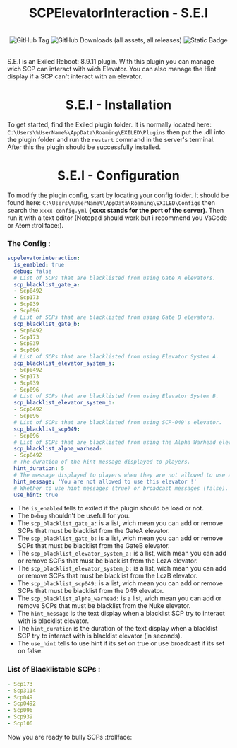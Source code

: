 <h1 align="center">SCPElevatorInteraction - S.E.I</h1>

<br>

<div align="center">
<img alt="GitHub Tag" src="https://img.shields.io/github/v/tag/Omega-Studios-Team/SCP-Elevator-Interaction?sort=date&style=for-the-badge&logo=GitBook&logoSize=auto&label=Release">
<img alt="GitHub Downloads (all assets, all releases)" src="https://img.shields.io/github/downloads/Omega-Studios-Team/SCP-Elevator-Interaction/total?style=for-the-badge&logo=Github&logoSize=auto&color=%230a912e&link=https%3A%2F%2Fgithub.com%2FRLLanonymous%2FSCP-Elevator-Interaction%2Freleases">
<img alt="Static Badge" src="https://img.shields.io/badge/Exiled%20Version-Reboot%3A_8.9.11-blue?style=for-the-badge&logo=Framework&logoSize=auto">

</div>

<br>

S.E.I is an Exiled Reboot: 8.9.11 plugin. With this plugin you can manage wich SCP can interact with wich Elevator.
You can also manage the Hint display if a SCP can't interact with an elevator.

<h1 align="center">S.E.I - Installation</h1>

To get started, find the Exiled plugin folder. It is normally located here: ``C:\Users\%UserName%\AppData\Roaming\EXILED\Plugins`` then put the .dll into the plugin folder and run the ``restart`` command in the server's terminal. After this the plugin should be successfully installed.

<h1 align="center">S.E.I - Configuration</h1>

To modify the plugin config, start by locating your config folder. It should be found here: ``C:\Users\%UserName%\AppData\Roaming\EXILED\Configs`` then search the ``xxxx-config.yml`` **(xxxx stands for the port of the server)**.
Then run it with a text editor (Notepad should work but i recommend you VsCode or ~~Atom~~ :trollface:). 

### The Config : 
```yml
scpelevatorinteraction:
  is_enabled: true
  debug: false
  # List of SCPs that are blacklisted from using Gate A elevators.
  scp_blacklist_gate_a:
  - Scp0492
  - Scp173
  - Scp939
  - Scp096
  # List of SCPs that are blacklisted from using Gate B elevators.
  scp_blacklist_gate_b:
  - Scp0492
  - Scp173
  - Scp939
  - Scp096
  # List of SCPs that are blacklisted from using Elevator System A.
  scp_blacklist_elevator_system_a:
  - Scp0492
  - Scp173
  - Scp939
  - Scp096
  # List of SCPs that are blacklisted from using Elevator System B.
  scp_blacklist_elevator_system_b:
  - Scp0492
  - Scp096
  # List of SCPs that are blacklisted from using SCP-049's elevator.
  scp_blacklist_scp049: 
  - Scp096
  # List of SCPs that are blacklisted from using the Alpha Warhead elevator.
  scp_blacklist_alpha_warhead:
  - Scp0492
  # The duration of the hint message displayed to players.
  hint_duration: 5
  # The message displayed to players when they are not allowed to use an elevator.
  hint_message: 'You are not allowed to use this elevator !'
  # Whether to use hint messages (true) or broadcast messages (false).
  use_hint: true
```

- The ``is_enabled`` tells to exiled if the plugin should be load or not.
- The ``Debug`` shouldn't be usefull for you.
- The ``scp_blacklist_gate_a:`` is a list, wich mean you can add or remove SCPs that must be blacklist from the GateA elevator.
- The ``scp_blacklist_gate_b:`` is a list, wich mean you can add or remove SCPs that must be blacklist from the GateB elevator.
- The ``scp_blacklist_elevator_system_a:`` is a list, wich mean you can add or remove SCPs that must be blacklist from the LczA elevator.
- The ``scp_blacklist_elevator_system_b:`` is a list, wich mean you can add or remove SCPs that must be blacklist from the LczB elevator.
- The ``scp_blacklist_scp049:`` is a list, wich mean you can add or remove SCPs that must be blacklist from the 049 elevator.
- The ``scp_blacklist_alpha_warhead:`` is a list, wich mean you can add or remove SCPs that must be blacklist from the Nuke elevator.
- The ``hint_message`` is the text display when a blacklist SCP try to interact with is blacklist elevator.
- The ``hint_duration`` is the duration of the text display when a blacklist SCP try to interact with is blacklist elevator (in seconds).
- The ``use_hint`` tells to use hint if its set on true or use broadcast if its set on false.

### List of Blacklistable SCPs : 

```yml
- Scp173
- Scp3114
- Scp049
- Scp0492
- Scp096
- Scp939
- Scp106
```
Now you are ready to bully SCPs :trollface:

